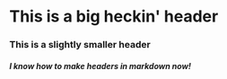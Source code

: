 # This is a big heckin' header

### This is a slightly smaller header

##### I know how to make headers in markdown now!
